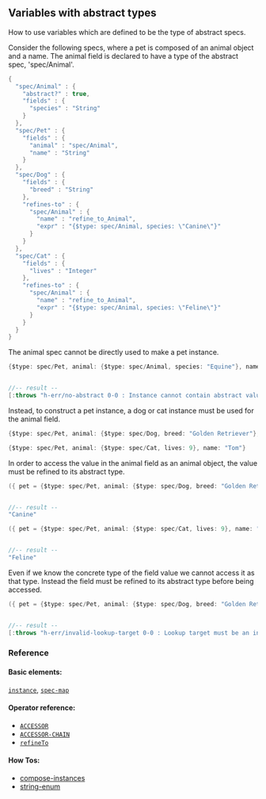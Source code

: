 <!---
  This markdown file was generated. Do not edit.
  -->

## Variables with abstract types

How to use variables which are defined to be the type of abstract specs.

Consider the following specs, where a pet is composed of an animal object and a name. The animal field is declared to have a type of the abstract spec, 'spec/Animal'.

```java
{
  "spec/Animal" : {
    "abstract?" : true,
    "fields" : {
      "species" : "String"
    }
  },
  "spec/Pet" : {
    "fields" : {
      "animal" : "spec/Animal",
      "name" : "String"
    }
  },
  "spec/Dog" : {
    "fields" : {
      "breed" : "String"
    },
    "refines-to" : {
      "spec/Animal" : {
        "name" : "refine_to_Animal",
        "expr" : "{$type: spec/Animal, species: \"Canine\"}"
      }
    }
  },
  "spec/Cat" : {
    "fields" : {
      "lives" : "Integer"
    },
    "refines-to" : {
      "spec/Animal" : {
        "name" : "refine_to_Animal",
        "expr" : "{$type: spec/Animal, species: \"Feline\"}"
      }
    }
  }
}
```

The animal spec cannot be directly used to make a pet instance.

```java
{$type: spec/Pet, animal: {$type: spec/Animal, species: "Equine"}, name: "Silver"}


//-- result --
[:throws "h-err/no-abstract 0-0 : Instance cannot contain abstract value"]
```

Instead, to construct a pet instance, a dog or cat instance must be used for the animal field.

```java
{$type: spec/Pet, animal: {$type: spec/Dog, breed: "Golden Retriever"}, name: "Rex"}
```

```java
{$type: spec/Pet, animal: {$type: spec/Cat, lives: 9}, name: "Tom"}
```

In order to access the value in the animal field as an animal object, the value must be refined to its abstract type.

```java
({ pet = {$type: spec/Pet, animal: {$type: spec/Dog, breed: "Golden Retriever"}, name: "Rex"}; pet.animal.refineTo( spec/Animal ).species })


//-- result --
"Canine"
```

```java
({ pet = {$type: spec/Pet, animal: {$type: spec/Cat, lives: 9}, name: "Tom"}; pet.animal.refineTo( spec/Animal ).species })


//-- result --
"Feline"
```

Even if we know the concrete type of the field value we cannot access it as that type. Instead the field must be refined to its abstract type before being accessed.

```java
({ pet = {$type: spec/Pet, animal: {$type: spec/Dog, breed: "Golden Retriever"}, name: "Rex"}; pet.animal.breed })


//-- result --
[:throws "h-err/invalid-lookup-target 0-0 : Lookup target must be an instance of known type or non-empty vector"]
```

### Reference

#### Basic elements:

[`instance`](../halite_basic-syntax-reference-j.md#instance), [`spec-map`](../../halite_spec-syntax-reference.md)

#### Operator reference:

* [`ACCESSOR`](../halite_full-reference-j.md#ACCESSOR)
* [`ACCESSOR-CHAIN`](../halite_full-reference-j.md#ACCESSOR-CHAIN)
* [`refineTo`](../halite_full-reference-j.md#refineTo)


#### How Tos:

* [compose-instances](../how-to/halite_compose-instances-j.md)
* [string-enum](../how-to/halite_string-enum-j.md)


